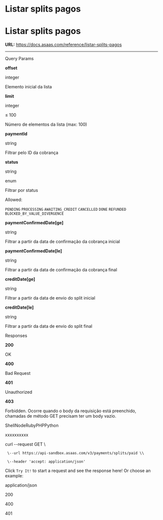 # Listar splits pagos

# Listar splits pagos

**URL:** https://docs.asaas.com/reference/listar-splits-pagos

---

Query Params

**offset**

integer

Elemento inicial da lista

**limit**

integer

≤ 100

Número de elementos da lista (max: 100)

**paymentId**

string

Filtrar pelo ID da cobrança

**status**

string

enum

Filtrar por status

Allowed:

`PENDING`
`PROCESSING`
`AWAITING_CREDIT`
`CANCELLED`
`DONE`
`REFUNDED`
`BLOCKED_BY_VALUE_DIVERGENCE`

**paymentConfirmedDate[ge]**

string

Filtrar a partir da data de confirmação da cobrança inicial

**paymentConfirmedDate[le]**

string

Filtrar a partir da data de confirmação da cobrança final

**creditDate[ge]**

string

Filtrar a partir da data de envio do split inicial

**creditDate[le]**

string

Filtrar a partir da data de envio do split final

Responses

**200**

OK

**400**

Bad Request

**401**

Unauthorized

**403**

Forbidden. Ocorre quando o body da requisição está preenchido, chamadas de método GET precisam ter um body vazio.

ShellNodeRubyPHPPython

xxxxxxxxxx

curl \--request GET \\

     \--url https://api-sandbox.asaas.com/v3/payments/splits/paid \\

     \--header 'accept: application/json'

Click `Try It!` to start a request and see the response here! Or choose an example:

application/json

200

400

401